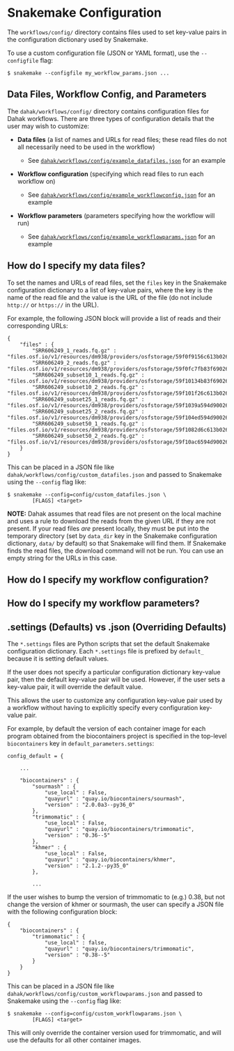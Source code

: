# Snakemake Configuration

The `workflows/config/` directory contains files used to set 
key-value pairs in the configuration dictionary used by Snakemake.

To use a custom configuration file (JSON or YAML format), use the
`--configfile` flag:

```
$ snakemake --configfile my_workflow_params.json ...
```


## Data Files, Workflow Config, and Parameters

The `dahak/workflows/config/` directory contains configuration files for
Dahak workflows. There are three types of configuration details that the user
may wish to customize:

* **Data files** (a list of names and URLs for read files; these read files do not
  all necessarily need to be used in the workflow)
    * See [`dahak/workflows/config/example_datafiles.json`](https://github.com/dahak-metagenomics/dahak/blob/master/workflows/config/example_datafiles.json)
      for an example

* **Workflow configuration** (specifying which read files to run each workflow on)
    * See [`dahak/workflows/config/example_workflowconfig.json`](https://github.com/dahak-metagenomics/dahak/blob/master/workflows/config/example_workflowconfig.json)
      for an example

* **Workflow parameters** (parameters specifying how the workflow will run)
    * See [`dahak/workflows/config/example_workflowparams.json`](https://github.com/dahak-metagenomics/dahak/blob/master/workflows/config/example_workflowparams.json)
      for an example


## How do I specify my data files?

To set the names and URLs of read files, set the `files` key in the Snakemake
configuration dictionary to a list of key-value pairs, where the key is the 
name of the read file and the value is the URL of the file (do not include 
`http://` or `https://` in the URL).

For example, the following JSON block will provide a list of reads and their
corresponding URLs:

```
{
    "files" : {
        "SRR606249_1_reads.fq.gz" :           "files.osf.io/v1/resources/dm938/providers/osfstorage/59f0f9156c613b026430dbc7",
        "SRR606249_2_reads.fq.gz" :           "files.osf.io/v1/resources/dm938/providers/osfstorage/59f0fc7fb83f69026076be47",
        "SRR606249_subset10_1_reads.fq.gz" :  "files.osf.io/v1/resources/dm938/providers/osfstorage/59f10134b83f69026377611b",
        "SRR606249_subset10_2_reads.fq.gz" :  "files.osf.io/v1/resources/dm938/providers/osfstorage/59f101f26c613b026330e53a",
        "SRR606249_subset25_1_reads.fq.gz" :  "files.osf.io/v1/resources/dm938/providers/osfstorage/59f1039a594d900263120c38",
        "SRR606249_subset25_2_reads.fq.gz" :  "files.osf.io/v1/resources/dm938/providers/osfstorage/59f104ed594d90026411f486",
        "SRR606249_subset50_1_reads.fq.gz" :  "files.osf.io/v1/resources/dm938/providers/osfstorage/59f1082d6c613b026430e5cf",
        "SRR606249_subset50_2_reads.fq.gz" :  "files.osf.io/v1/resources/dm938/providers/osfstorage/59f10ac6594d900262123e77",
    }
}
```

This can be placed in a JSON file like `dahak/workflows/config/custom_datafiles.json` 
and passed to Snakemake using the `--config` flag like:

```
$ snakemake --config=config/custom_datafiles.json \
        [FLAGS] <target>
```

**NOTE:** Dahak assumes that read files are not present on the local machine and
uses a rule to download the reads from the given URL if they are not present.
If your read files *are* present locally, they must be put into the temporary
directory (set by `data_dir` key in the Snakemake configuration dictionary, 
`data/` by default) so that Snakemake will find them. If Snakemake finds the 
read files, the download command will not be run. You can use an empty string
for the URLs in this case.


## How do I specify my workflow configuration?


## How do I specify my workflow parameters?


## .settings (Defaults) vs .json (Overriding Defaults)

The `*.settings` files are Python scripts that set the default
Snakemake configuration dictionary. Each `*.settings` file is
prefixed by `default_` because it is setting default values.

If the user does not specify a particular configuration dictionary
key-value pair, then the default key-value pair will be used.
However, if the user sets a key-value pair, it will override
the default value.

This allows the user to customize any configuration key-value pair
used by a workflow without having to explicitly specify every 
configuration key-value pair.

For example, by default the version of each container image for each
program obtained from the biocontainers project is specified in the
top-level `biocontainers` key in `default_parameters.settings`:

```
config_default = {

    ...

    "biocontainers" : {
        "sourmash" : {
            "use_local" : False,
            "quayurl" : "quay.io/biocontainers/sourmash",
            "version" : "2.0.0a3--py36_0"
        },
        "trimmomatic" : {
            "use_local" : False,
            "quayurl" : "quay.io/biocontainers/trimmomatic",
            "version" : "0.36--5"
        },
        "khmer" : {
            "use_local" : False,
            "quayurl" : "quay.io/biocontainers/khmer",
            "version" : "2.1.2--py35_0"
        },

        ...
```

If the user wishes to bump the version of trimmomatic to (e.g.) 0.38,
but not change the version of khmer or sourmash, the user can specify
a JSON file with the following configuration block:

```
{
    "biocontainers" : {
        "trimmomatic" : {
            "use_local" : false,
            "quayurl" : "quay.io/biocontainers/trimmomatic",
            "version" : "0.38--5"
        }
    }
}
```

This can be placed in a JSON file like `dahak/workflows/config/custom_workflowparams.json` 
and passed to Snakemake using the `--config` flag like:

```
$ snakemake --config=config/custom_workflowparams.json \
        [FLAGS] <target>
```

This will only override the container version used for trimmomatic, and will
use the defaults for all other container images.


